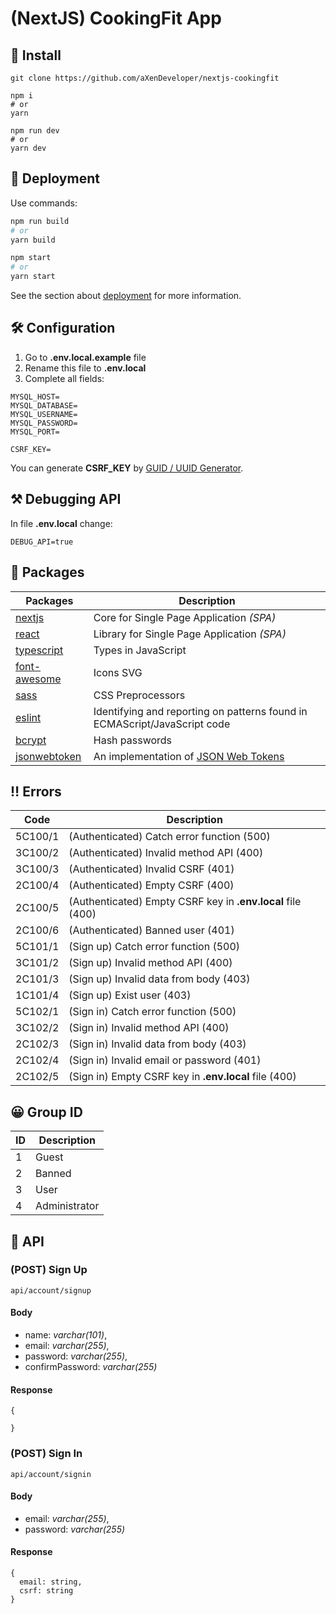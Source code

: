 # (NextJS) CookingFit App

## 🧰 Install

```
git clone https://github.com/aXenDeveloper/nextjs-cookingfit

npm i
# or
yarn

npm run dev
# or
yarn dev
```

## 🔨 Deployment

Use commands:

```bash
npm run build
# or
yarn build

npm start
# or
yarn start
```

See the section about [deployment](https://nextjs.org/docs/deployment) for more information.

## 🛠️ Configuration

1. Go to **.env.local.example** file
2. Rename this file to **.env.local**
3. Complete all fields:

```
MYSQL_HOST=
MYSQL_DATABASE=
MYSQL_USERNAME=
MYSQL_PASSWORD=
MYSQL_PORT=

CSRF_KEY=
```

You can generate **CSRF_KEY** by [GUID / UUID Generator](https://www.guidgenerator.com/online-guid-generator.aspx).

## ⚒ Debugging API

In file **.env.local** change:

```
DEBUG_API=true
```

## 📂 Packages

| Packages                                                   | Description                                                                           |
| ---------------------------------------------------------- | ------------------------------------------------------------------------------------- |
| [nextjs](https://nextjs.org/)                              | Core for Single Page Application _(SPA)_                                              |
| [react](https://reactjs.org/)                              | Library for Single Page Application _(SPA)_                                           |
| [typescript](https://www.typescriptlang.org/)              | Types in JavaScript                                                                   |
| [font-awesome](https://fontawesome.com/)                   | Icons SVG                                                                             |
| [sass](https://www.npmjs.com/package/sass)                 | CSS Preprocessors                                                                     |
| [eslint](https://eslint.org/)                              | Identifying and reporting on patterns found in ECMAScript/JavaScript code             |
| [bcrypt](https://www.npmjs.com/package/bcrypt)             | Hash passwords                                                                        |
| [jsonwebtoken](https://www.npmjs.com/package/jsonwebtoken) | An implementation of [JSON Web Tokens](https://datatracker.ietf.org/doc/html/rfc7519) |

## ‼ Errors

| Code    | Description                                                 |
| ------- | ----------------------------------------------------------- |
| 5C100/1 | (Authenticated) Catch error function (500)                  |
| 3C100/2 | (Authenticated) Invalid method API (400)                    |
| 3C100/3 | (Authenticated) Invalid CSRF (401)                          |
| 2C100/4 | (Authenticated) Empty CSRF (400)                            |
| 2C100/5 | (Authenticated) Empty CSRF key in **.env.local** file (400) |
| 2C100/6 | (Authenticated) Banned user (401)                           |
| 5C101/1 | (Sign up) Catch error function (500)                        |
| 3C101/2 | (Sign up) Invalid method API (400)                          |
| 2C101/3 | (Sign up) Invalid data from body (403)                      |
| 1C101/4 | (Sign up) Exist user (403)                                  |
| 5C102/1 | (Sign in) Catch error function (500)                        |
| 3C102/2 | (Sign in) Invalid method API (400)                          |
| 2C102/3 | (Sign in) Invalid data from body (403)                      |
| 2C102/4 | (Sign in) Invalid email or password (401)                   |
| 2C102/5 | (Sign in) Empty CSRF key in **.env.local** file (400)       |

## 😀 Group ID

| ID  | Description   |
| --- | ------------- |
| 1   | Guest         |
| 2   | Banned        |
| 3   | User          |
| 4   | Administrator |

## 📕 API

### (POST) Sign Up

```
api/account/signup
```

#### Body

- name: _varchar(101)_,
- email: _varchar(255)_,
- password: _varchar(255)_,
- confirmPassword: _varchar(255)_

#### Response

```
{

}
```

### (POST) Sign In

```
api/account/signin
```

#### Body

- email: _varchar(255)_,
- password: _varchar(255)_

#### Response

```
{
  email: string,
  csrf: string
}
```
